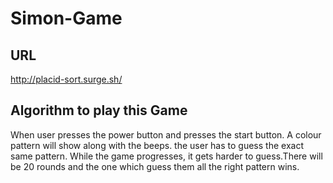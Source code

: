 # Simon-Game
## URL
http://placid-sort.surge.sh/
## Algorithm to play this Game
When user presses the power button and presses the start button. A colour pattern will show along with the beeps. the user has to guess the exact same 
pattern.
While the game progresses, it gets harder to guess.There will be 20 rounds and the one which guess them all the right pattern wins.
